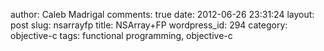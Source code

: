 author: Caleb Madrigal
comments: true
date: 2012-06-26 23:31:24
layout: post
slug: nsarrayfp
title: NSArray+FP
wordpress_id: 294
category: objective-c
tags: functional programming, objective-c

